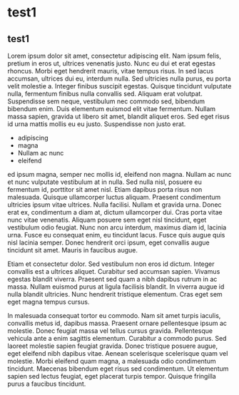# test1

## test1

Lorem ipsum dolor sit amet, consectetur adipiscing elit. Nam ipsum felis, pretium in eros ut, ultrices venenatis justo. Nunc eu dui et erat egestas rhoncus. Morbi eget hendrerit mauris, vitae tempus risus. In sed lacus accumsan, ultrices dui eu, interdum nulla. Sed ultricies nulla purus, eu porta velit molestie a. Integer finibus suscipit egestas. Quisque tincidunt vulputate nulla, fermentum finibus nulla convallis sed. Aliquam erat volutpat. Suspendisse sem neque, vestibulum nec commodo sed, bibendum bibendum enim. Duis elementum euismod elit vitae fermentum. Nullam massa sapien, gravida ut libero sit amet, blandit aliquet eros. Sed eget risus id urna mattis mollis eu eu justo. Suspendisse non justo erat.

* adipiscing
* magna
* Nullam ac nunc
* eleifend

ed ipsum magna, semper nec mollis id, eleifend non magna. Nullam ac nunc et nunc vulputate vestibulum at in nulla. Sed nulla nisl, posuere eu fermentum id, porttitor sit amet nisl. Etiam dapibus porta risus non malesuada. Quisque ullamcorper luctus aliquam. Praesent condimentum ultricies ipsum vitae ultrices. Nulla facilisi. Nullam et gravida urna. Donec erat ex, condimentum a diam at, dictum ullamcorper dui. Cras porta vitae nunc vitae venenatis. Aliquam posuere sem eget nisl tincidunt, eget vestibulum odio feugiat. Nunc non arcu interdum, maximus diam id, lacinia urna. Fusce eu consequat enim, eu tincidunt lacus. Fusce quis augue quis nisl lacinia semper. Donec hendrerit orci ipsum, eget convallis augue tincidunt sit amet. Mauris in faucibus augue.

Etiam et consectetur dolor. Sed vestibulum non eros id dictum. Integer convallis est a ultrices aliquet. Curabitur sed accumsan sapien. Vivamus egestas blandit viverra. Praesent sed quam a nibh dapibus rutrum in ac massa. Nullam euismod purus at ligula facilisis blandit. In viverra augue id nulla blandit ultricies. Nunc hendrerit tristique elementum. Cras eget sem eget magna tempus cursus.

In malesuada consequat tortor eu commodo. Nam sit amet turpis iaculis, convallis metus id, dapibus massa. Praesent ornare pellentesque ipsum ac molestie. Donec feugiat massa vel tellus cursus gravida. Pellentesque vehicula ante a enim sagittis elementum. Curabitur a commodo purus. Sed laoreet molestie sapien feugiat gravida. Donec tristique posuere augue, eget eleifend nibh dapibus vitae. Aenean scelerisque scelerisque quam vel molestie. Morbi eleifend quam magna, a malesuada odio condimentum tincidunt. Maecenas bibendum eget risus sed condimentum. Ut elementum sapien sed lectus feugiat, eget placerat turpis tempor. Quisque fringilla purus a faucibus tincidunt.
